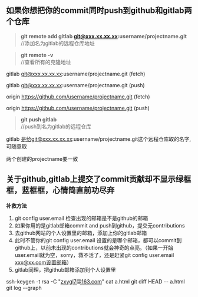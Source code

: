## 如果你想把你的commit同时push到github和gitlab两个仓库

> **git remote add gitlab git@xxx.xx.xx.xx:username/projectname.git**   
//添加名为gitlab的远程仓库地址

> **git remote -v**  
//查看所有的克隆地址

gitlab  git@xxx.xx.xx.xx:username/projectname.git (fetch)

gitlab  git@xxx.xx.xx.xx:username/projectname.git (push)

origin  https://github.com/username/projectname.git (fetch)

origin  https://github.com/username/projectname.git (push)


> **git push gitlab**    
//push到名为gitlab的远程仓库

gitlab 是给git@xxx.xx.xx.xx:username/projectname.git这个远程仓库取的名字,可随意取

两个创建的projectname要一致


## 关于github,gitlab上提交了commit贡献却不显示绿框框，蓝框框，心情简直前功尽弃

**补救方法**
1. git config user.email 检查出现的邮箱是不是github的邮箱
1. 如果你用的是gitlab邮箱commit and push到github，提交无contributions
1. 去github网站的个人设置里的邮箱，添加上你的gitlab邮箱
1. 此时不管你的git config user.email 设置的是哪个邮箱，都可以commit到github上，以前未出现的contributions就会神奇的点亮。（如果一开始user.email就为空，sorry，救不活了，还是赶紧git config user.email xxx@xx.com设置邮箱）
1. gitlab同理，把github邮箱添加到个人设置里



ssh-keygen -t rsa -C "zxygl7@163.com"
cat a.html
git diff HEAD -- a.html
git log --graph